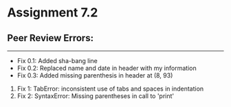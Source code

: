 # Assignment 7.2
## Peer Review Errors:
<hr>
<ul>
  <li>Fix 0.1: Added sha-bang line</li>
  <li>Fix 0.2: Replaced name and date in header with my information</li>
  <li>Fix 0.3: Added missing parenthesis in header at (8, 93)</li>
</ul>
<ol>
  <li>Fix 1: TabError: inconsistent use of tabs and spaces in indentation</li>
  <li>Fix 2: SyntaxError: Missing parentheses in call to 'print'</li>
</ol>
